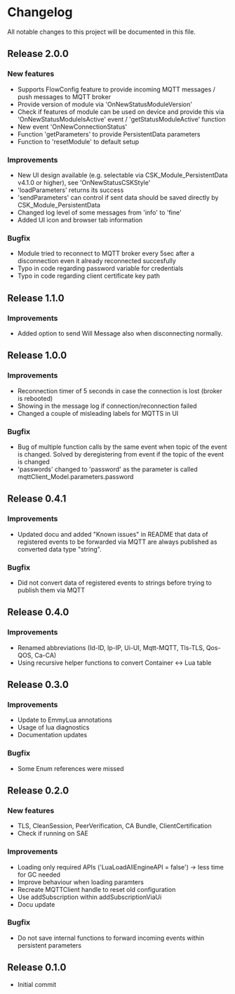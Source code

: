 # Changelog
All notable changes to this project will be documented in this file.

## Release 2.0.0

### New features
- Supports FlowConfig feature to provide incoming MQTT messages / push messages to MQTT broker
- Provide version of module via 'OnNewStatusModuleVersion'
- Check if features of module can be used on device and provide this via 'OnNewStatusModuleIsActive' event / 'getStatusModuleActive' function
- New event 'OnNewConnectionStatus'
- Function 'getParameters' to provide PersistentData parameters
- Function to 'resetModule' to default setup

### Improvements
- New UI design available (e.g. selectable via CSK_Module_PersistentData v4.1.0 or higher), see 'OnNewStatusCSKStyle'
- 'loadParameters' returns its success
- 'sendParameters' can control if sent data should be saved directly by CSK_Module_PersistentData
- Changed log level of some messages from 'info' to 'fine'
- Added UI icon and browser tab information

### Bugfix
- Module tried to reconnect to MQTT broker every 5sec after a disconnection even it already reconnected succesfully
- Typo in code regarding password variable for credentials
- Typo in code regarding client certificate key path

## Release 1.1.0

### Improvements
- Added option to send Will Message also when disconnecting normally.

## Release 1.0.0

### Improvements
- Reconnection timer of 5 seconds in case the connection is lost (broker is rebooted)
- Showing in the message log if connection/reconnection failed
- Changed a couple of misleading labels for MQTTS in UI

### Bugfix
- Bug of multiple function calls by the same event when topic of the event is changed. Solved by deregistering from event if the topic of the event is changed
- 'passwords' changed to 'password' as the parameter is called mqttClient_Model.parameters.password

## Release 0.4.1

### Improvements
- Updated docu and added "Known issues" in README that data of registered events to be forwarded via MQTT are always published as converted data type "string".

### Bugfix
- Did not convert data of registered events to strings before trying to publish them via MQTT

## Release 0.4.0

### Improvements
- Renamed abbreviations (Id-ID, Ip-IP, Ui-UI, Mqtt-MQTT, Tls-TLS, Qos-QOS, Ca-CA)
- Using recursive helper functions to convert Container <-> Lua table

## Release 0.3.0

### Improvements
- Update to EmmyLua annotations
- Usage of lua diagnostics
- Documentation updates

### Bugfix
- Some Enum references were missed

## Release 0.2.0

### New features
- TLS, CleanSession, PeerVerification, CA Bundle, ClientCertification
- Check if running on SAE

### Improvements
- Loading only required APIs ('LuaLoadAllEngineAPI = false') -> less time for GC needed
- Improve behaviour when loading paramters
- Recreate MQTTClient handle to reset old configuration
- Use addSubscription within addSubscriptionViaUi
- Docu update

### Bugfix
- Do not save internal functions to forward incoming events within persistent parameters

## Release 0.1.0
- Initial commit